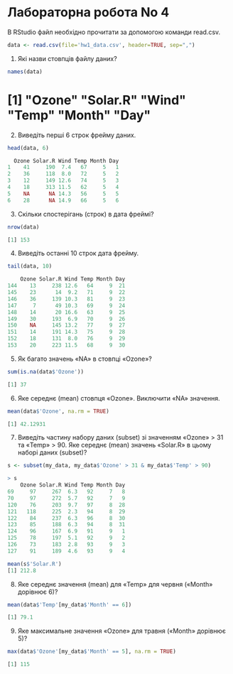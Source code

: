 # Лабораторна робота No 4

В RStudio файл необхідно прочитати за допомогою команди read.csv.

```R
data <- read.csv(file='hw1_data.csv', header=TRUE, sep=",")
```

1. Які назви стовпців файлу даних?

```R
names(data)
```
# [1] "Ozone"   "Solar.R" "Wind"    "Temp"    "Month"   "Day"    

2. Виведіть перші 6 строк фрейму даних.

```R
head(data, 6)
```

```R
  Ozone Solar.R Wind Temp Month Day
1    41     190  7.4   67     5   1
2    36     118  8.0   72     5   2
3    12     149 12.6   74     5   3
4    18     313 11.5   62     5   4
5    NA      NA 14.3   56     5   5
6    28      NA 14.9   66     5   6
```


3. Скільки спостерігань (строк) в дата фреймі?

```R
nrow(data)
```

```R
[1] 153
```

4. Виведіть останні 10 строк дата фрейму.

```R
tail(data, 10)
```

```R
    Ozone Solar.R Wind Temp Month Day
144    13     238 12.6   64     9  21
145    23      14  9.2   71     9  22
146    36     139 10.3   81     9  23
147     7      49 10.3   69     9  24
148    14      20 16.6   63     9  25
149    30     193  6.9   70     9  26
150    NA     145 13.2   77     9  27
151    14     191 14.3   75     9  28
152    18     131  8.0   76     9  29
153    20     223 11.5   68     9  30
```

5. Як багато значень «NA» в стовпці «Ozone»?

```R
sum(is.na(data$'Ozone'))
```

```R
[1] 37
```

6. Яке середнє (mean) стовпця «Ozone». Виключити «NA» значення.

```R
mean(data$'Ozone', na.rm = TRUE)
```

```R
[1] 42.12931
```

7. Виведіть частину набору даних (subset) зі значенням «Ozone» > 31 та «Temp» > 90. Яке середнє (mean) значень «Solar.R» в цьому наборі даних (subset)?

```R
s <- subset(my_data, my_data$'Ozone' > 31 & my_data$'Temp' > 90)
```

```R
> s
    Ozone Solar.R Wind Temp Month Day
69     97     267  6.3   92     7   8
70     97     272  5.7   92     7   9
120    76     203  9.7   97     8  28
121   118     225  2.3   94     8  29
122    84     237  6.3   96     8  30
123    85     188  6.3   94     8  31
124    96     167  6.9   91     9   1
125    78     197  5.1   92     9   2
126    73     183  2.8   93     9   3
127    91     189  4.6   93     9   4

mean(s$'Solar.R')
[1] 212.8
```

8. Яке середнє значення (mean) для «Temp» для червня («Month» дорівнює 6)?

```R
mean(data$'Temp'[my_data$'Month' == 6])
```

```R
[1] 79.1
```

9. Яке максимальне значення «Ozone» для травня («Month» дорівнює 5)?

```R
max(data$'Ozone'[my_data$'Month' == 5], na.rm = TRUE)
```

```R
[1] 115
```